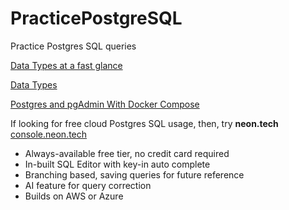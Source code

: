 # PracticePostgreSQL
Practice Postgres SQL queries

[Data Types at a fast glance](https://chatgpt.com/share/6713fc1e-781c-8009-90f5-a83979f400b0)

[Data Types](https://www.postgresql.org/docs/current/datatype.html)

[Postgres and pgAdmin With Docker Compose](https://gist.github.com/thanooj/20feb558ba35b0c1b841da66000930a5)


If looking for free cloud Postgres SQL usage, then, try **neon.tech**  [console.neon.tech](https://console.neon.tech/app/projects)

- Always-available free tier, no credit card required
- In-built SQL Editor with key-in auto complete 
- Branching based, saving queries for future reference
- AI feature for query correction
- Builds on AWS or Azure 
